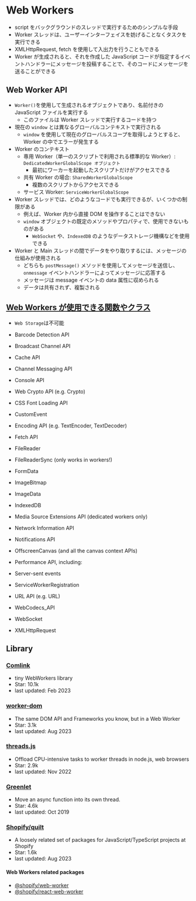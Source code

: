 # Web Workers

- script をバックグラウンドのスレッドで実行するためのシンプルな手段
- Worker スレッドは、ユーザーインターフェイスを妨げることなくタスクを実行できる
- XMLHttpRequest, fetch を使用して入出力を行うこともできる
- Worker が生成されると、それを作成した JavaScript コードが指定するイベントハンドラーにメッセージを投稿することで、そのコードにメッセージを送ることができる

## Web Worker API

- `Worker()`を使用して生成されるオブジェクトであり、名前付きの JavaScript ファイルを実行する
  - このファイルは Worker スレッドで実行するコードを持つ
- 現在の `window` とは異なるグローバルコンテキストで実行される
  - `window` を使用して現在のグローバルスコープを取得しようとすると、 Worker の中でエラーが発生する
- Worker のコンテキスト
  - 専用 Worker（単一のスクリプトで利用される標準的な Worker）: `DedicatedWorkerGlobalScope オブジェクト`
    - 最初にワーカーを起動したスクリプトだけがアクセスできる
  - 共有 Worker の場合: `SharedWorkerGlobalScope`
    - 複数のスクリプトからアクセスできる
  - サービス Worker: `ServiceWorkerGlobalScope`
- Worker スレッドでは、どのようなコードでも実行できるが、いくつかの制限がある
  - 例えば、Worker 内から直接 DOM を操作することはできない
  - `window` オブジェクトの既定のメソッドやプロパティで、使用できないものがある
    - `WebSocket` や、`IndexedDB` のようなデータストレージ機構などを使用できる
- Worker と Main スレッドの間でデータをやり取りするには、メッセージの仕組みが使用される
  - どちらも `postMessage()` メソッドを使用してメッセージを送信し、`onmessage` イベントハンドラーによってメッセージに応答する
  - メッセージは message イベントの data 属性に収められる
  - データは共有されず、複製される

## [Web Workers が使用できる関数やクラス](https://developer.mozilla.org/en-US/docs/Web/API/Web_Workers_API/Functions_and_classes_available_to_workers)

- `Web Storage`は不可能

- Barcode Detection API
- Broadcast Channel API
- Cache API
- Channel Messaging API
- Console API
- Web Crypto API (e.g. Crypto)
- CSS Font Loading API
- CustomEvent
- Encoding API (e.g. TextEncoder, TextDecoder)
- Fetch API
- FileReader
- FileReaderSync (only works in workers!)
- FormData
- ImageBitmap
- ImageData
- IndexedDB
- Media Source Extensions API (dedicated workers only)
- Network Information API
- Notifications API
- OffscreenCanvas (and all the canvas context APIs)
- Performance API, including:
- Server-sent events
- ServiceWorkerRegistration
- URL API (e.g. URL)
- WebCodecs_API
- WebSocket
- XMLHttpRequest

## Library

### [Comlink](https://github.com/GoogleChromeLabs/comlink)

- tiny WebWorkers library
- Star: 10.1k
- last updated: Feb 2023

### [worker-dom](https://github.com/ampproject/worker-dom)

- The same DOM API and Frameworks you know, but in a Web Worker
- Star: 3.1k
- last updated: Aug 2023

### [threads.js](https://github.com/andywer/threads.js)

- Offload CPU-intensive tasks to worker threads in node.js, web browsers
- Star: 2.9k
- last updated: Nov 2022

### [Greenlet](https://github.com/developit/greenlet)

- Move an async function into its own thread.
- Star: 4.6k
- last updated: Oct 2019

### [Shopify/quilt](https://github.com/Shopify/quilt)

- A loosely related set of packages for JavaScript/TypeScript projects at Shopify
- Star: 1.6k
- last updated: Aug 2023

#### Web Workers related packages

- [@shopify/web-worker](https://github.com/Shopify/quilt/tree/main/packages/web-worker)
- [@shopify/react-web-worker](https://github.com/Shopify/quilt/tree/main/packages/react-web-worker)
